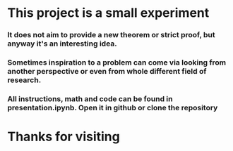 # This project is a small experiment
### It does not aim to provide a new theorem or strict proof, but anyway it's an interesting idea.
### Sometimes inspiration to a problem can come via looking from another perspective or even from whole different field of research.
### All instructions, math and code can be found in presentation.ipynb. Open it in github or clone the repository
# Thanks for visiting
